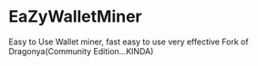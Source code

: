 # EaZyWalletMiner
Easy to Use Wallet miner, fast easy to use very effective
Fork of Dragonya(Community Edition...KINDA)
